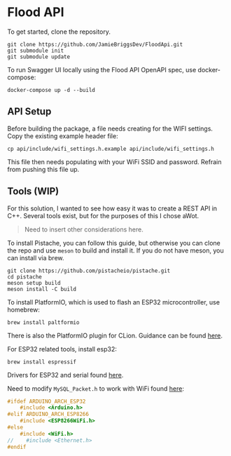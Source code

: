 # Flood API

To get started, clone the repository.

```shell
git clone https://github.com/JamieBriggsDev/FloodApi.git
git submodule init
git submodule update
```

To run Swagger UI locally using the Flood API OpenAPI spec, use docker-compose:

```shell
docker-compose up -d --build
```

## API Setup

Before building the package, a file needs creating for the WIFI settings. Copy the existing example header file:

```shell
cp api/include/wifi_settings.h.example api/include/wifi_settings.h
```

This file then needs populating with your WiFi SSID and password. Refrain from pushing this file up.

## Tools (WIP)

For this solution, I wanted to see how easy it was to create a REST API in C++. Several
tools exist, but for the purposes of this I chose aWot.

> Need to insert other considerations here.

To install Pistache, you can follow this guide, but otherwise you can clone the repo and use `meson` to build and install it. If you do not have meson, you can install via brew.

```shell
git clone https://github.com/pistacheio/pistache.git
cd pistache
meson setup build
meson install -C build
```

To install PlatformIO, which is used to flash an ESP32 microcontroller, use homebrew:

```shell
brew install paltformio
```

There is also the PlatformIO plugin for CLion. Guidance can be found [here](https://www.jetbrains.com/help/clion/platformio.html).

For ESP32 related tools, install esp32:

```shell
brew install espressif
```

Drivers for ESP32 and serial found [here](https://docs.espressif.com/projects/esp-idf/en/stable/esp32/get-started/linux-macos-setup.html).

Need to modify `MySQL_Packet.h` to work with WiFi found [here](https://github.com/ChuckBell/MySQL_Connector_Arduino/wiki/Hardware-Guide#modifying-the-connector):
```c++
#ifdef ARDUINO_ARCH_ESP32 
    #include <Arduino.h> 
#elif ARDUINO_ARCH_ESP8266
    #include <ESP8266WiFi.h>
#else
    #include <WiFi.h>
//    #include <Ethernet.h>
#endif
```